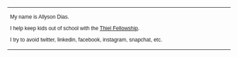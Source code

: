 <html>

<head>
<title>Allyson Dias</title>
</head>

<body>
  <table> 
  <tr>
  <td style="width: 600px; font-size:12px; font-family: sans-serif;">
  
  <p>My name is Allyson Dias.</p>
  
  <p>I help keep kids out of school with the
	<a href="www.thielfellowship.com">Thiel Fellowship</a>. </p>
					
<p>I try to avoid twitter, linkedin, facebook, instagram, snapchat, etc.</p>					
					

</body>
